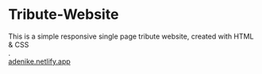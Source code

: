 # Tribute-Website
This is a simple responsive single page tribute website, created with HTML &amp; CSS<br>
.<br>
<a href="adenike.netlify.app" target="_blank">adenike.netlify.app</a>
